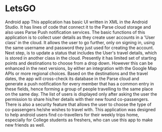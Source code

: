 # LetsGO
Android app
This application has basic UI written in XML in the Android Studio.
It has lines of code that connect it to the Parse cloud storage and also uses Parse Push notification services.
The basic functions of this application is to collect user details as they create user accounts in a 'User class' in the cloud.
It allows the user to go further, only on signing in, using the same username and password they just used for creating the account.
Next step, is to update a status that includes the User's travel details, which is stored in another class in the cloud.
Presently it has limited set of starting points and destinations to choose from a drop down. However this can be enhanced in the next versions, by either an integration with the Google Map APIs or more regional choices.
Based on the destinations and the travel dates, the app will cross-check its database in the Parse cloud and generate a push notification for every member that has a common entry in these fields, hence forming a group of people travelling to the same place on the same day.
The list of users is displayed only after asking the user the permission to share his/her details with their new found co-passengers.
There is also a security feature that allows the user to choose the type of co-passengers he/she wishes to travel with. 
This application was designed to help android users find co-travellers for their weekly trips home, especially for College students as freshers, who can use this app to make new friends as well.
